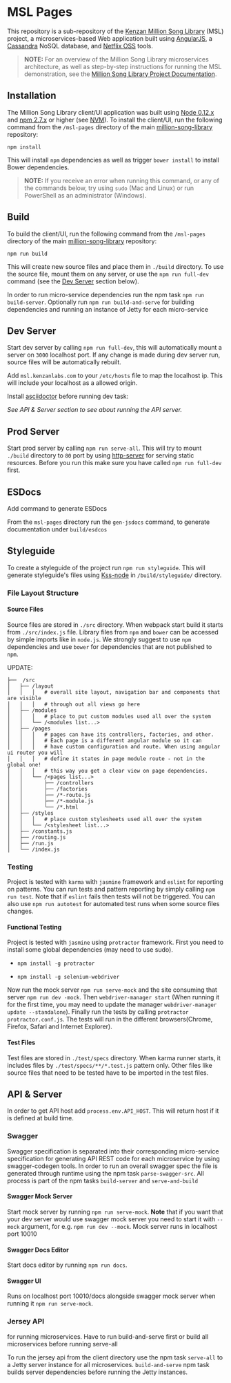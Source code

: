 # MSL Pages

This repository is a sub-repository of the [Kenzan Million Song Library](https://github.com/kenzanmedia/million-song-library) (MSL) project, a microservices-based Web application built using [AngularJS](https://angularjs.org/), a [Cassandra](http://cassandra.apache.org/) NoSQL database, and [Netflix OSS](http://netflix.github.io/) tools.

> **NOTE:** For an overview of the Million Song Library microservices architecture, as well as step-by-step instructions for running the MSL demonstration, see the [Million Song Library Project Documentation](https://github.com/kenzanmedia/million-song-library/tree/develop/docs).

## Installation

The Million Song Library client/UI application was built using [Node 0.12.x](https://nodejs.org/en/download/) and [npm 2.7.x](https://nodejs.org/en/download/) or higher (see [NVM](https://github.com/creationix/nvm)). To install the client/UI, run the following command from the `/msl-pages` directory of the main [million-song-library](https://github.com/kenzanmedia/million-song-library/tree/develop/server) repository:

```
npm install
```

This will install `npm` dependencies as well as trigger `bower install` to install Bower dependencies.

> **NOTE:** If you receive an error when running this command, or any of the commands below, try using `sudo` (Mac and Linux) or run PowerShell as an administrator (Windows).

## Build

To build the client/UI, run the following command from the `/msl-pages` directory of the main [million-song-library](https://github.com/kenzanmedia/million-song-library/tree/develop/server) repository:

```
npm run build
```

This will create new source files and place them in `./build` directory. To use the source file, mount them on any server, or use the `npm run full-dev` command (see the [Dev Server](#dev-server) section below).


In order to run micro-service dependencies run the npm task `npm run build-server`. Optionally run `npm run build-and-serve` for
building dependencies and running an instance of Jetty for each micro-service

## Dev Server

Start dev server by calling `npm run full-dev`, this will automatically mount a server on `3000` localhost port.
If any change is made during dev server run, source files will be automatically rebuilt.

Add `msl.kenzanlabs.com` to your `/etc/hosts` file to map the localhost ip. This will include your localhost as a allowed
origin.

Install [asciidoctor](http://asciidoctor.org/) before running dev task:

*See API & Server section to see about running the API server.*

## Prod Server

Start prod server by calling `npm run serve-all`. This will try to mount `./build` directory to `80` port by
using [http-server](https://github.com/indexzero/http-server) for serving static resources. Before you run this make
sure you have called `npm run full-dev` first.

## ESDocs

Add command to generate ESDocs

From the `msl-pages` directory run the `gen-jsdocs` command, to generate documentation under `build/esdcos`

## Styleguide

To create a styleguide of the project run `npm run styleguide`. This will
generate styleguide's files using [Kss-node](https://github.com/kss-node/kss-node)
in `/build/styleguide/` directory.


### File Layout Structure

#### Source Files

Source files are stored in `./src` directory. When webpack start build it starts from `./src/index.js` file.
Library files from `npm` and `bower` can be accessed by simple imports like in `node.js`. We strongly suggest
to use `npm` dependencies and use `bower` for dependencies that are not published to `npm`.


 UPDATE:
 
```
├──  /src
│   ├── /layout
│   │   │   # overall site layout, navigation bar and components that are visible
│   │   │   # through out all views go here
│   ├── /modules
│   │   │   # place to put custom modules used all over the system
│   │   └── /<modules list...>
│   ├── /pages
│   │   │   # pages can have its controllers, factories, and other.
│   │   │   # Each page is a different angular module so it can
│   │   │   # have custom configuration and route. When using angular ui router you will
│   │   │   # define it states in page module route - not in the global one!
│   │   │   # this way you get a clear view on page dependencies.
│   │   └── /<pages list...>
│   │       ├── /controllers
│   │       ├── /factories
│   │       ├── /*-route.js
│   │       ├── /*-module.js
│   │       └── /*.html
│   ├── /styles
│   │   │   # place custom stylesheets used all over the system
│   │   └── /<stylesheet list...>
│   ├── /constants.js
│   ├── /routing.js
│   ├── /run.js
│   └── /index.js
```


### Testing

Project is tested with `karma` with `jasmine` framework and `eslint` for reporting on patterns. You can run tests and
pattern reporting by simply calling `npm run test`. Note that if `eslint` fails then tests will not be triggered.
You can also use `npm run autotest` for automated test runs when some source files changes.

#### Functional Testing

Project is tested with `jasmine` using `protractor` framework. First you need to install some global dependencies
(may need to use sudo).
- `npm install -g protractor`

- `npm install -g selenium-webdriver`

Now run the mock server `npm run serve-mock` and the site consuming that server `npm run dev -mock`.
Then `webdriver-manager start` (When running it for the first time, you may need to update the manager `webdriver-manager update --standalone`).
Finally run the tests by calling `protractor protractor.conf.js`. The tests will run in the different browsers(Chrome, Firefox, Safari and Internet Explorer).

#### Test Files

Test files are stored in `./test/specs` directory. When karma runner starts, it includes files by
`./test/specs/**/*.test.js` pattern only. Other files like source files that need to be tested have to be
imported in the test files.

## API & Server

In order to get API host add `process.env.API_HOST`. This will return host if it is defined at build time.

### Swagger

Swagger specification is separated into their corresponding micro-service specification for generating API REST code for each microservice
by using swagger-codegen tools.
In order to run an overall swagger spec the file is generated through runtime using the npm task `parse-swagger-src`. All process is part of the
npm tasks `build-server` and `serve-and-build`


#### Swagger Mock Server

Start mock server by running `npm run serve-mock`. **Note** that if you want that your dev server would
use swagger mock server you need to start it with `--mock` argument, for e.g. `npm run dev --mock`. Mock
server runs in localhost port 10010

#### Swagger Docs Editor

Start docs editor by running `npm run docs`.

#### Swagger UI

Runs on localhost port 10010/docs alongside swagger mock server when running it `npm run serve-mock`.

### Jersey API

for running microservices. Have to run build-and-serve first or build all microservices before running serve-all

To run the jersey api from the client directory use the npm task `serve-all` to a Jetty server instance for all microservices.
`build-and-serve` npm task builds server dependencies before running the Jetty instances.

